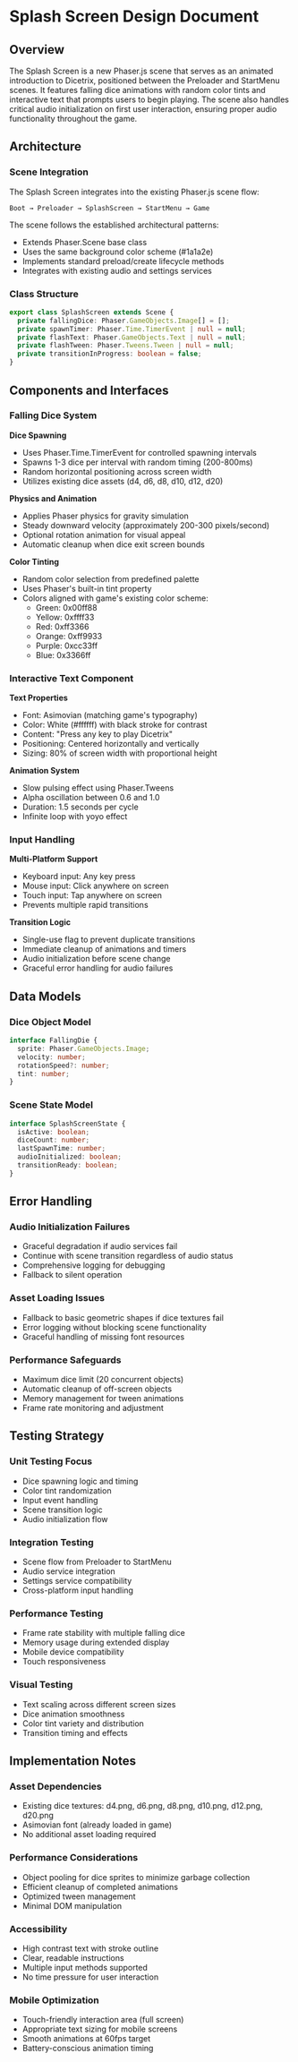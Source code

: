 # Splash Screen Design Document

## Overview

The Splash Screen is a new Phaser.js scene that serves as an animated introduction to Dicetrix, positioned between the Preloader and StartMenu scenes. It features falling dice animations with random color tints and interactive text that prompts users to begin playing. The scene also handles critical audio initialization on first user interaction, ensuring proper audio functionality throughout the game.

## Architecture

### Scene Integration

The Splash Screen integrates into the existing Phaser.js scene flow:

```
Boot → Preloader → SplashScreen → StartMenu → Game
```

The scene follows the established architectural patterns:
- Extends Phaser.Scene base class
- Uses the same background color scheme (#1a1a2e)
- Implements standard preload/create lifecycle methods
- Integrates with existing audio and settings services

### Class Structure

```typescript
export class SplashScreen extends Scene {
  private fallingDice: Phaser.GameObjects.Image[] = [];
  private spawnTimer: Phaser.Time.TimerEvent | null = null;
  private flashText: Phaser.GameObjects.Text | null = null;
  private flashTween: Phaser.Tweens.Tween | null = null;
  private transitionInProgress: boolean = false;
}
```

## Components and Interfaces

### Falling Dice System

**Dice Spawning**
- Uses Phaser.Time.TimerEvent for controlled spawning intervals
- Spawns 1-3 dice per interval with random timing (200-800ms)
- Random horizontal positioning across screen width
- Utilizes existing dice assets (d4, d6, d8, d10, d12, d20)

**Physics and Animation**
- Applies Phaser physics for gravity simulation
- Steady downward velocity (approximately 200-300 pixels/second)
- Optional rotation animation for visual appeal
- Automatic cleanup when dice exit screen bounds

**Color Tinting**
- Random color selection from predefined palette
- Uses Phaser's built-in tint property
- Colors aligned with game's existing color scheme:
  - Green: 0x00ff88
  - Yellow: 0xffff33
  - Red: 0xff3366
  - Orange: 0xff9933
  - Purple: 0xcc33ff
  - Blue: 0x3366ff

### Interactive Text Component

**Text Properties**
- Font: Asimovian (matching game's typography)
- Color: White (#ffffff) with black stroke for contrast
- Content: "Press any key to play Dicetrix"
- Positioning: Centered horizontally and vertically
- Sizing: 80% of screen width with proportional height

**Animation System**
- Slow pulsing effect using Phaser.Tweens
- Alpha oscillation between 0.6 and 1.0
- Duration: 1.5 seconds per cycle
- Infinite loop with yoyo effect

### Input Handling

**Multi-Platform Support**
- Keyboard input: Any key press
- Mouse input: Click anywhere on screen
- Touch input: Tap anywhere on screen
- Prevents multiple rapid transitions

**Transition Logic**
- Single-use flag to prevent duplicate transitions
- Immediate cleanup of animations and timers
- Audio initialization before scene change
- Graceful error handling for audio failures

## Data Models

### Dice Object Model

```typescript
interface FallingDie {
  sprite: Phaser.GameObjects.Image;
  velocity: number;
  rotationSpeed?: number;
  tint: number;
}
```

### Scene State Model

```typescript
interface SplashScreenState {
  isActive: boolean;
  diceCount: number;
  lastSpawnTime: number;
  audioInitialized: boolean;
  transitionReady: boolean;
}
```

## Error Handling

### Audio Initialization Failures
- Graceful degradation if audio services fail
- Continue with scene transition regardless of audio status
- Comprehensive logging for debugging
- Fallback to silent operation

### Asset Loading Issues
- Fallback to basic geometric shapes if dice textures fail
- Error logging without blocking scene functionality
- Graceful handling of missing font resources

### Performance Safeguards
- Maximum dice limit (20 concurrent objects)
- Automatic cleanup of off-screen objects
- Memory management for tween animations
- Frame rate monitoring and adjustment

## Testing Strategy

### Unit Testing Focus
- Dice spawning logic and timing
- Color tint randomization
- Input event handling
- Scene transition logic
- Audio initialization flow

### Integration Testing
- Scene flow from Preloader to StartMenu
- Audio service integration
- Settings service compatibility
- Cross-platform input handling

### Performance Testing
- Frame rate stability with multiple falling dice
- Memory usage during extended display
- Mobile device compatibility
- Touch responsiveness

### Visual Testing
- Text scaling across different screen sizes
- Dice animation smoothness
- Color tint variety and distribution
- Transition timing and effects

## Implementation Notes

### Asset Dependencies
- Existing dice textures: d4.png, d6.png, d8.png, d10.png, d12.png, d20.png
- Asimovian font (already loaded in game)
- No additional asset loading required

### Performance Considerations
- Object pooling for dice sprites to minimize garbage collection
- Efficient cleanup of completed animations
- Optimized tween management
- Minimal DOM manipulation

### Accessibility
- High contrast text with stroke outline
- Clear, readable instructions
- Multiple input methods supported
- No time pressure for user interaction

### Mobile Optimization
- Touch-friendly interaction area (full screen)
- Appropriate text sizing for mobile screens
- Smooth animations at 60fps target
- Battery-conscious animation timing
